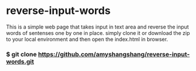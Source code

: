 # reverse-input-words
This is a simple web page that takes input in text area and reverse the input words of sentenses one by one in place.
simply clone it or download the zip to your local environment and then open the index.html in browser.
### $ git clone https://github.com/amyshangshang/reverse-input-words.git

